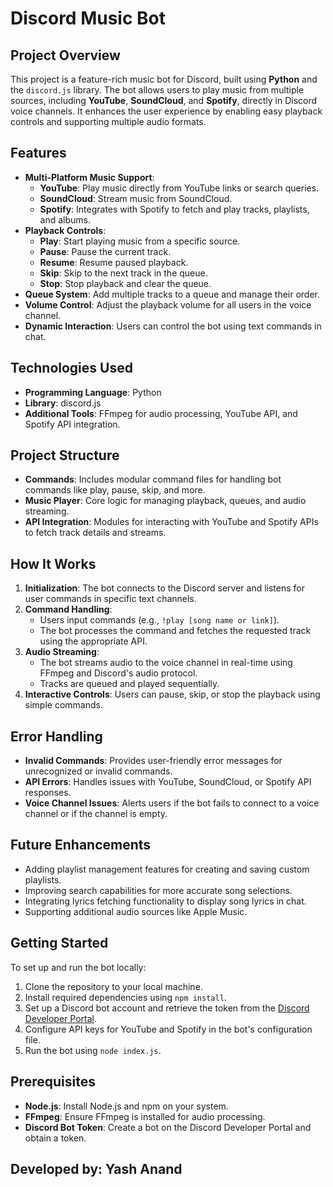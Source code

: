 <!DOCTYPE html>
<html lang="en">
<head>
    <meta charset="UTF-8">
    <meta name="viewport" content="width=device-width, initial-scale=1.0">
</head>
<body>

  <h1>Discord Music Bot</h1>
    
  <h2>Project Overview</h2>
    <p>
        This project is a feature-rich music bot for Discord, built using <strong>Python</strong> and the <code>discord.js</code> library. The bot allows users to play music from multiple sources, including <strong>YouTube</strong>, <strong>SoundCloud</strong>, and <strong>Spotify</strong>, directly in Discord voice channels. It enhances the user experience by enabling easy playback controls and supporting multiple audio formats.
    </p>

  <h2>Features</h2>
    <ul>
        <li><strong>Multi-Platform Music Support</strong>:
            <ul>
                <li><strong>YouTube</strong>: Play music directly from YouTube links or search queries.</li>
                <li><strong>SoundCloud</strong>: Stream music from SoundCloud.</li>
                <li><strong>Spotify</strong>: Integrates with Spotify to fetch and play tracks, playlists, and albums.</li>
            </ul>
        </li>
        <li><strong>Playback Controls</strong>:
            <ul>
                <li><strong>Play</strong>: Start playing music from a specific source.</li>
                <li><strong>Pause</strong>: Pause the current track.</li>
                <li><strong>Resume</strong>: Resume paused playback.</li>
                <li><strong>Skip</strong>: Skip to the next track in the queue.</li>
                <li><strong>Stop</strong>: Stop playback and clear the queue.</li>
            </ul>
        </li>
        <li><strong>Queue System</strong>: Add multiple tracks to a queue and manage their order.</li>
        <li><strong>Volume Control</strong>: Adjust the playback volume for all users in the voice channel.</li>
        <li><strong>Dynamic Interaction</strong>: Users can control the bot using text commands in chat.</li>
    </ul>

  <h2>Technologies Used</h2>
    <ul>
        <li><strong>Programming Language</strong>: Python</li>
        <li><strong>Library</strong>: discord.js</li>
        <li><strong>Additional Tools</strong>: FFmpeg for audio processing, YouTube API, and Spotify API integration.</li>
    </ul>

  <h2>Project Structure</h2>
    <ul>
        <li><strong>Commands</strong>: Includes modular command files for handling bot commands like play, pause, skip, and more.</li>
        <li><strong>Music Player</strong>: Core logic for managing playback, queues, and audio streaming.</li>
        <li><strong>API Integration</strong>: Modules for interacting with YouTube and Spotify APIs to fetch track details and streams.</li>
    </ul>

  <h2>How It Works</h2>
    <ol>
        <li><strong>Initialization</strong>: The bot connects to the Discord server and listens for user commands in specific text channels.</li>
        <li><strong>Command Handling</strong>: 
            <ul>
                <li>Users input commands (e.g., <code>!play [song name or link]</code>).</li>
                <li>The bot processes the command and fetches the requested track using the appropriate API.</li>
            </ul>
        </li>
        <li><strong>Audio Streaming</strong>: 
            <ul>
                <li>The bot streams audio to the voice channel in real-time using FFmpeg and Discord's audio protocol.</li>
                <li>Tracks are queued and played sequentially.</li>
            </ul>
        </li>
        <li><strong>Interactive Controls</strong>: Users can pause, skip, or stop the playback using simple commands.</li>
    </ol>

  <h2>Error Handling</h2>
    <ul>
        <li><strong>Invalid Commands</strong>: Provides user-friendly error messages for unrecognized or invalid commands.</li>
        <li><strong>API Errors</strong>: Handles issues with YouTube, SoundCloud, or Spotify API responses.</li>
        <li><strong>Voice Channel Issues</strong>: Alerts users if the bot fails to connect to a voice channel or if the channel is empty.</li>
    </ul>

  <h2>Future Enhancements</h2>
    <ul>
        <li>Adding playlist management features for creating and saving custom playlists.</li>
        <li>Improving search capabilities for more accurate song selections.</li>
        <li>Integrating lyrics fetching functionality to display song lyrics in chat.</li>
        <li>Supporting additional audio sources like Apple Music.</li>
    </ul>

  <h2>Getting Started</h2>
    <p>To set up and run the bot locally:</p>
    <ol>
        <li>Clone the repository to your local machine.</li>
        <li>Install required dependencies using <code>npm install</code>.</li>
        <li>Set up a Discord bot account and retrieve the token from the <a href="https://discord.com/developers/applications">Discord Developer Portal</a>.</li>
        <li>Configure API keys for YouTube and Spotify in the bot's configuration file.</li>
        <li>Run the bot using <code>node index.js</code>.</li>
    </ol>

<h2>Prerequisites</h2>
    <ul>
        <li><strong>Node.js</strong>: Install Node.js and npm on your system.</li>
        <li><strong>FFmpeg</strong>: Ensure FFmpeg is installed for audio processing.</li>
        <li><strong>Discord Bot Token</strong>: Create a bot on the Discord Developer Portal and obtain a token.</li>
    </ul>

  <h2> Developed by: Yash Anand</h2>

</body>
</html>
